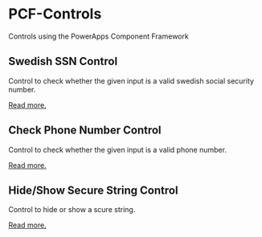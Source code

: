 # PCF-Controls
Controls using the PowerApps Component Framework

## Swedish SSN Control
Control to check whether the given input is a valid swedish social security number.

[Read more.](SwedishSSNControl)

## Check Phone Number Control
Control to check whether the given input is a valid phone number.

[Read more.](CheckPhoneNumberControl)

## Hide/Show Secure String Control
Control to hide or show a scure string.

[Read more.](HideShowSecureStringControl)
